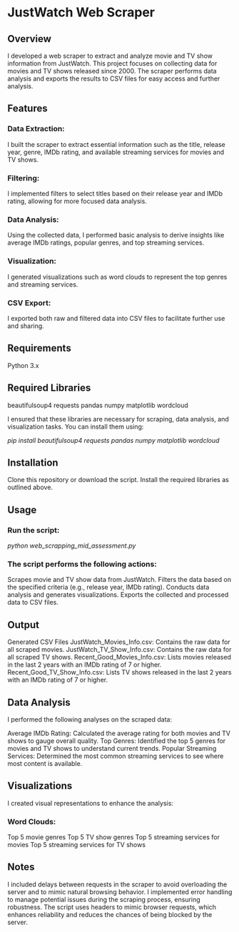 # JustWatch Web Scraper
## Overview
I developed a web scraper to extract and analyze movie and TV show information from JustWatch. This project focuses on collecting data for movies and TV shows released since 2000. The scraper performs data analysis and exports the results to CSV files for easy access and further analysis.

## Features
### Data Extraction:
I built the scraper to extract essential information such as the title, release year, genre, IMDb rating, and available streaming services for movies and TV shows.
### Filtering: 
I implemented filters to select titles based on their release year and IMDb rating, allowing for more focused data analysis.
### Data Analysis: 
Using the collected data, I performed basic analysis to derive insights like average IMDb ratings, popular genres, and top streaming services.
### Visualization: 
I generated visualizations such as word clouds to represent the top genres and streaming services.
### CSV Export: 
I exported both raw and filtered data into CSV files to facilitate further use and sharing.

## Requirements
Python 3.x
## Required Libraries
beautifulsoup4
requests
pandas
numpy
matplotlib
wordcloud

I ensured that these libraries are necessary for scraping, data analysis, and visualization tasks. You can install them using:

*pip install beautifulsoup4 requests pandas numpy matplotlib wordcloud*

## Installation
Clone this repository or download the script.
Install the required libraries as outlined above.

## Usage

### Run the script:

*python web_scrapping_mid_assessment.py*

### The script performs the following actions:
Scrapes movie and TV show data from JustWatch.
Filters the data based on the specified criteria (e.g., release year, IMDb rating).
Conducts data analysis and generates visualizations.
Exports the collected and processed data to CSV files.

## Output
Generated CSV Files
JustWatch_Movies_Info.csv: Contains the raw data for all scraped movies.
JustWatch_TV_Show_Info.csv: Contains the raw data for all scraped TV shows.
Recent_Good_Movies_Info.csv: Lists movies released in the last 2 years with an IMDb rating of 7 or higher.
Recent_Good_TV_Show_Info.csv: Lists TV shows released in the last 2 years with an IMDb rating of 7 or higher.

## Data Analysis
I performed the following analyses on the scraped data:

Average IMDb Rating: Calculated the average rating for both movies and TV shows to gauge overall quality.
Top Genres: Identified the top 5 genres for movies and TV shows to understand current trends.
Popular Streaming Services: Determined the most common streaming services to see where most content is available.

## Visualizations
I created visual representations to enhance the analysis:

### Word Clouds:
Top 5 movie genres
Top 5 TV show genres
Top 5 streaming services for movies
Top 5 streaming services for TV shows
## Notes
I included delays between requests in the scraper to avoid overloading the server and to mimic natural browsing behavior.
I implemented error handling to manage potential issues during the scraping process, ensuring robustness.
The script uses headers to mimic browser requests, which enhances reliability and reduces the chances of being blocked by the server.
